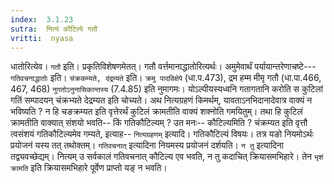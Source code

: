 ```yaml
---
index:  3.1.23
sutra:  नित्यं कौटित्ये गतौ
vritti:  nyasa
---
```


धातोरित्येव। `गतौ` इति। प्रकृतिविशेषणमेतत्। गतौ वर्त्तमानाद्धातोरित्यर्थः। अमुमेवार्थं पर्यायान्तरेणाचष्टे--- `गतिवचनाद्धातोः` इति। `चंक्रकम्यते, दंद्रम्यते` इति। `क्रमु पादविक्षेपे` (धा.प.473), द्रम हम्म मीमृ गतौ (धा.पा.466, 467, 468) `नुगतोऽनुनासिकान्तस्य` (7.4.85) इति नुमागमः। योऽल्पीयस्यध्वनि गतागतानि करोति स कुटिलां गतिं सम्पादयन् चंक्रभ्यते देद्रम्यत इति चोच्यते। अथ नित्यग्रहणं किमर्थम्, यावताऽनभिदानादेवात्र वाक्यं न भविष्यति ? न हि चङक्रम्यत इति वृत्तेरर्थं कुटिलं क्रामतीति वाक्यं शक्नोति गमयितुम्। तथा हि कुटिलं क्रामतीति वाक्यात् संशयो भवति-- किं गतिकौटिल्यम् ? उत मनः-- कौटिल्यमिति ? चंक्रम्यत इति वृत्तौ त्वसंशयं गतिकौटिल्यमेव गम्यते, इत्याह-- `नित्यग्रहणम्` इत्यादि। गतिकौटिल्यं विषयः। तत्र यङो नियमोऽर्थः प्रयोजनं यस्य तत् तथोक्तम्। `गतिवचनात्` इत्यादिना नियमस्य प्रयोजनं दर्शयति। `न तु` इत्यादिना तद्व्यवच्छेद्यम्। नित्यम् उ सर्वकालं गतिवचनात् कौटिल्य एव भवति, न तु कदाचित् क्रियासमभिहारे। तेन `भृशं क्रामति` इति क्रियासमभिहारे पूर्वेण प्राप्तो यङ् न भवति।

